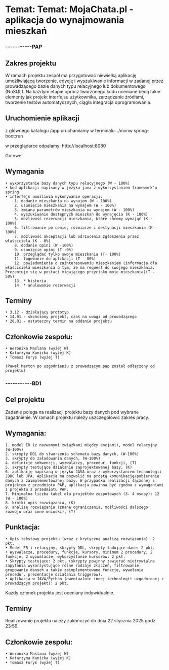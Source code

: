 # Temat: Temat: MojaChata.pl - aplikacja do wynajmowania mieszkań

### -----------PAP
## Zakres projektu
W ramach projektu zespół ma przygotować niewielką aplikację umożliwiającą tworzenie, edycję i wyszukiwanie informacji w zadanej przez prowadzącego bazie danych typu relacyjnego lub dokumentowego (NoSQL).
Na każdym etapie oprócz tworzonego kodu oceniane będą takie elementy jak projekt interfejsu użytkownika, zarządzanie źródłami, tworzenie testów automatycznych, ciągła integracja oprogramowania.

## Uruchomienie aplikacji
z głównego katalogu /app uruchamiamy w terminalu:
./mvnw spring-boot:run

w przeglądarce odpalamy:
http://localhost:8080

Gotowe!

## Wymagania
    • wykorzystanie bazy danych typu relacyjnego (W - 100%)
    • kod aplikacji napisany w języku java z wykorzystaniem framework'u spring
    • interfejs umożliwia wykonywanie operacji:
        1. dodanie mieszkania na wynajem (W - 100%)
        2. usunięcie mieszkania na wynajem (W - 100%)
        3. zmiana parametrów mieszkania na wynajem (W - 100%)
        4. wyszukiwanie dostępnych mieszkań do wynajęcia (K - 100%)
        5. możliwość rezerwacji mieszkania, które chcemy wynająć (K - 100%)
        6. filtrowanie po cenie, rozmiarze i destynacji mieszkania (K - 100%)
        7. możliwość akceptacji lub odrzucenia zgłoszenia przez właściciela (K - 0%)
        8. dodanie opini (W -100%)
        9. usunięcie opini (T -0%)
        10. przeglądać tylko swoje mieszkania (T- 100%)
        11. logowanie do aplikacji (T - 80%)
        12. powiadomienie o zainteresowaniu mieszkaniem (informacja dla właściciela mieszkania o tym, że ma request do swojego mieszkania. Prezentuje się w postaci migającego przycisku moje mieszkania)(T - 50%)
        13. * historia
        14. * anulowanie rezerwacji

## Terminy
    • 3.12 - działający prototyp
    • 14.01 - skończony projekt, czas na uwagi od prowadzącego
    • 28.01 - ostateczny termin na oddanie projektu

## Członkowie zespołu:
    • Weronika Maślana (wyżej W)
    • Katarzyna Kanicka (wyżej K)
    • Tomasz Foryś (wyżej T)

    (Paweł Marton po uzgodnieniu z prowadzącym pap został odłączony od projektu)


### -----------BD1
## Cel projektu
Zadanie polega na realizacji projektu bazy danych pod wybrane zagadnienie. W ramach projektu należy uszczegółowić zakres pracy.

## Wymagania:
    1. model ER (z nazwanymi związkami między encjami), model relacyjny (W-100%)
    2. skrypty DDL do stworzenia schematu bazy danych, (W-100%)
    3. skrypty do załadowania danych, (W-100%)
    4. definicje sekwencji, wyzwalaczy, procedur, funkcji, (T)
    5. skrypty testujące działanie zaprojektowanej bazy, (K)
    6. aplikację napisaną w języku JAVA oraz z wykorzystaniem technologii JDBC lub JPA. Aplikacja ma pozwolić na prostą komunikację/pobieranie danych z zaimplementowanej bazy. W przypadku realizacji łączonej z projektem z przedmiotu PAP, aplikacja powinna być zgodna z wymaganiami z projektu z przedmiotu PAP.
    7. Minimalna liczba tabel dla projektów zespołowych (3- 4 osoby): 12 (W - 100%)
    8. krótki opis rozwiązania, (K)
    9. analizę rozwiązania (znane ograniczenia, możliwości dalszego rozwoju oraz inne wnioski), (T)

## Punktacja:
    • Opis tekstowy projektu (wraz z krytyczną analizą rozwiązania): 2 pkt.
    • Model ER i relacyjny, skrypty DDL, skrypty ładujące dane: 2 pkt.
    • Wyzwalacze, procedury, funkcje, kursory, minimum 2 procedury, 2 funkcje, 2 wyzwalacze, wykorzystanie kursorów: 2 pkt.
    • Skrypty testujące: 2 pkt. (skrypty powinny zawierać nietrywialne zapytania wykorzystujące różne rodzaje złączeń, filtrowanie, grupowanie danych a także zaimplementowane funkcje, wywołania procedur, prezentacje działania triggerów).
    • Aplikacja w JAVA/Python (ewentualnie innej technologii uzgodnionej z prowadzącym projekt): 2 pkt.

 Każdy członek projektu jest oceniany indywidualnie.

## Terminy
Realizowanie projektu należy zakończyć do dnia 22 stycznia 2025 godz 23:59.

## Członkowie zespołu:
    • Weronika Maślana (wyżej W)
    • Katarzyna Kanicka (wyżej K)
    • Tomasz Foryś (wyżej T)